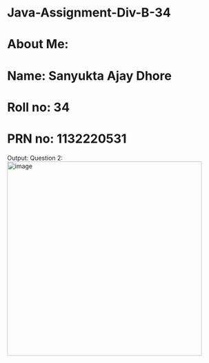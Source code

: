 # Java-Assignment-Div-B-34
# About Me: 
# Name: Sanyukta Ajay Dhore
# Roll no: 34
# PRN no: 1132220531
Output:
Question 2: 
<img width="451" alt="image" src="https://user-images.githubusercontent.com/55028883/203224362-c8a0981c-b56d-412b-b1cb-336023158ae5.png">
